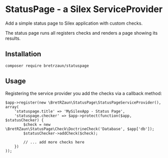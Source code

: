 # StatusPage - a Silex ServiceProvider

Add a simple status page to Silex application with custom checks.

The status page runs all registers checks and renders a page showing its results.

## Installation

```
composer require bretrzaun/statuspage
```

## Usage

Registering the service provider you add the checks via a callback method: 

```
$app->register(new \BretRZaun\StatusPage\StatusPageServiceProvider(), array(
    'statuspage.title' => 'MySilexApp - Status Page',
    'statuspage.checker' => $app->protect(function($app, $statusChecker) {
        $check = new \BretRZaun\StatusPage\Check\DoctrineCheck('Database', $app['db']);
        $statusChecker->addCheck($check);
        
        // ... add more checks here
    })
));
```
